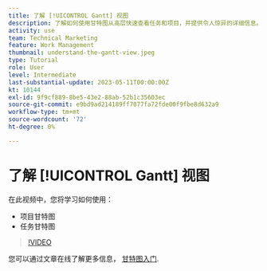 ```yaml
---
title: 了解 [!UICONTROL Gantt] 视图
description: 了解如何使用甘特图从高层快速查看任务和项目，并提供令人惊异的详细信息。
activity: use
team: Technical Marketing
feature: Work Management
thumbnail: understand-the-gantt-view.jpeg
type: Tutorial
role: User
level: Intermediate
last-substantial-update: 2023-05-11T00:00:00Z
kt: 10144
exl-id: 9f9cf889-8be5-43e2-88ab-52b1c35603ec
source-git-commit: e9bd9ad214189ff7077fa72fde00f9fbe8d632a9
workflow-type: tm+mt
source-wordcount: '72'
ht-degree: 0%

---
```


# 了解 [!UICONTROL Gantt] 视图

在此视频中，您将学习如何使用：

* 项目甘特图
* 任务甘特图

>[!VIDEO](https://video.tv.adobe.com/v/3419304/?quality=12&learn=on)

您可以通过文章在线了解更多信息， [甘特图入门](https://experienceleague.adobe.com/docs/workfront/using/manage-work/the-gantt-chart/gantt-chart-overview/get-started-with-gantt.html?lang=en).
